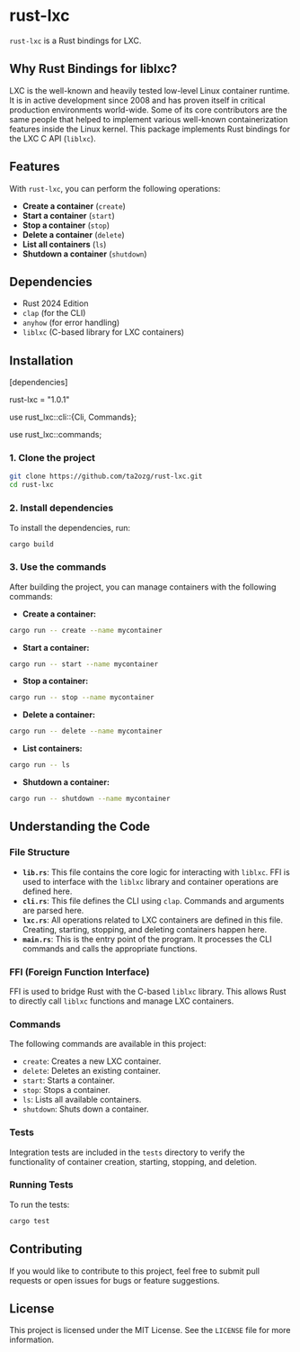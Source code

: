 
# rust-lxc

`rust-lxc` is a Rust bindings for LXC.

## Why Rust Bindings for liblxc?

LXC is the well-known and heavily tested low-level Linux container runtime. It is in active development since 2008 and has proven itself in critical production environments world-wide. Some of its core contributors are the same people that helped to implement various well-known containerization features inside the Linux kernel.
This package implements Rust bindings for the LXC C API (`liblxc`).

## Features

With `rust-lxc`, you can perform the following operations:

- **Create a container** (`create`)
- **Start a container** (`start`)
- **Stop a container** (`stop`)
- **Delete a container** (`delete`)
- **List all containers** (`ls`)
- **Shutdown a container** (`shutdown`)

## Dependencies

- Rust 2024 Edition
- `clap` (for the CLI)
- `anyhow` (for error handling)
- `liblxc` (C-based library for LXC containers)

## Installation

[dependencies]

rust-lxc = "1.0.1"


use rust_lxc::cli::{Cli, Commands};

use rust_lxc::commands;

### 1. Clone the project

```bash
git clone https://github.com/ta2ozg/rust-lxc.git
cd rust-lxc
```

### 2. Install dependencies

To install the dependencies, run:

```bash
cargo build
```

### 3. Use the commands

After building the project, you can manage containers with the following commands:

- **Create a container:**

```bash
cargo run -- create --name mycontainer
```

- **Start a container:**

```bash
cargo run -- start --name mycontainer
```

- **Stop a container:**

```bash
cargo run -- stop --name mycontainer
```

- **Delete a container:**

```bash
cargo run -- delete --name mycontainer
```

- **List containers:**

```bash
cargo run -- ls
```

- **Shutdown a container:**

```bash
cargo run -- shutdown --name mycontainer
```

## Understanding the Code

### File Structure

- **`lib.rs`**: This file contains the core logic for interacting with `liblxc`. FFI is used to interface with the `liblxc` library and container operations are defined here.
- **`cli.rs`**: This file defines the CLI using `clap`. Commands and arguments are parsed here.
- **`lxc.rs`**: All operations related to LXC containers are defined in this file. Creating, starting, stopping, and deleting containers happen here.
- **`main.rs`**: This is the entry point of the program. It processes the CLI commands and calls the appropriate functions.

### FFI (Foreign Function Interface)

FFI is used to bridge Rust with the C-based `liblxc` library. This allows Rust to directly call `liblxc` functions and manage LXC containers.

### Commands

The following commands are available in this project:

- `create`: Creates a new LXC container.
- `delete`: Deletes an existing container.
- `start`: Starts a container.
- `stop`: Stops a container.
- `ls`: Lists all available containers.
- `shutdown`: Shuts down a container.

### Tests

Integration tests are included in the `tests` directory to verify the functionality of container creation, starting, stopping, and deletion.

### Running Tests

To run the tests:

```bash
cargo test
```

## Contributing

If you would like to contribute to this project, feel free to submit pull requests or open issues for bugs or feature suggestions.

## License

This project is licensed under the MIT License. See the `LICENSE` file for more information.

